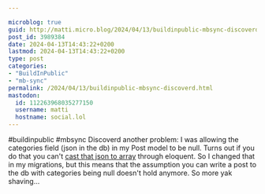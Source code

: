 ```yaml
---

microblog: true
guid: http://matti.micro.blog/2024/04/13/buildinpublic-mbsync-discoverd.html
post_id: 3989384
date: 2024-04-13T14:43:22+0200
lastmod: 2024-04-13T14:43:22+0200
type: post
categories:
- "BuildInPublic"
- "mb-sync"
permalink: /2024/04/13/buildinpublic-mbsync-discoverd.html
mastodon:
  id: 112263968035277150
  username: matti
  hostname: social.lol
---
```

#buildinpublic #mbsync Discoverd another problem: I was allowing the categories field (json in the db) in my Post model to be null. Turns out if you do that you can't [cast that json to array](https://laracasts.com/discuss/channels/laravel/cast-to-array-not-working) through eloquent. So I changed that in my migrations, but this means that the assumption you can write a post to the db with categories being null doesn't hold anymore. So more yak shaving…
